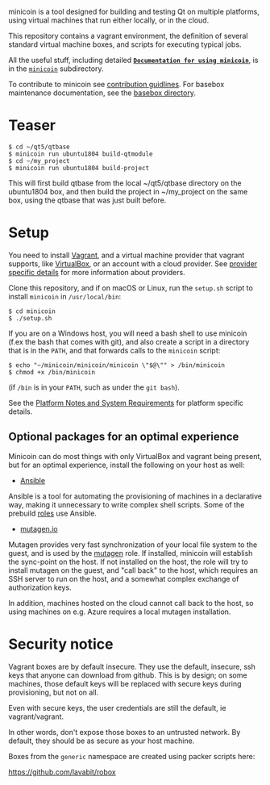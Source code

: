 minicoin is a tool designed for building and testing Qt on multiple platforms,
using virtual machines that run either locally, or in the cloud.

This repository contains a vagrant environment, the definition of several
standard virtual machine boxes, and scripts for executing typical jobs.

All the useful stuff, including detailed **[`Documentation for using minicoin`](minicoin/README.md)**, is
in the [`minicoin`](minicoin) subdirectory.

To contribute to minicoin see [contribution guidlines](minicoin/docs/contributing.md).
For basebox maintenance documentation, see the [basebox directory](basebox).

# Teaser

```
$ cd ~/qt5/qtbase
$ minicoin run ubuntu1804 build-qtmodule
$ cd ~/my_project
$ minicoin run ubuntu1804 build-project
```

This will first build qtbase from the local ~/qt5/qtbase directory on the
ubuntu1804 box, and then build the project in ~/my_project on the same box,
using the qtbase that was just built before.

# Setup

You need to install [Vagrant](https://vagrantup.com), and a virtual machine
provider that vagrant supports, like [VirtualBox](https://virtualbox.org),
or an account with a cloud provider.
See [provider specific details](minicoin/docs/provider-notes.md) for more
information about providers.

Clone this repository, and if on macOS or Linux, run the `setup.sh` script to
install `minicoin` in `/usr/local/bin`:

```
$ cd minicoin
$ ./setup.sh
```

If you are on a Windows host, you will need a bash shell to use minicoin (f.ex
the bash that comes with git), and also create a script in a directory that is in
the `PATH`, and that forwards calls to the `minicoin` script:

```
$ echo "~/minicoin/minicoin/minicoin \"$@\"" > /bin/minicoin
$ chmod +x /bin/minicoin
```

(if `/bin` is in your `PATH`, such as under the `git bash`).

See the [Platform Notes and System Requirements](minicoin/docs/platform-notes.md)
for platform specific details.

## Optional packages for an optimal experience

Minicoin can do most things with only VirtualBox and vagrant being present, but for an optimal
experience, install the following on your host as well:

* [Ansible](https://docs.ansible.com/ansible/latest/installation_guide)

Ansible is a tool for automating the provisioning of machines in a declarative way, making
it unnecessary to write complex shell scripts. Some of the prebuild
[roles](minicoin/roles/README.md) use Ansible.

* [mutagen.io](https://mutagen.io/documentation/introduction/installation)

Mutagen provides very fast synchronization of your local file system to the guest, and is used
by the [mutagen](https://git.qt.io/vohilshe/minicoin/-/tree/master/minicoin/roles#mutagen-file-system-sync)
role. If installed, minicoin will establish the sync-point on the host. If not installed on the
host, the role will try to install mutagen on the guest, and "call back" to the host, which
requires an SSH server to run on the host, and a somewhat complex exchange of authorization keys.

In addition, machines hosted on the cloud cannot call back to the host, so using machines on e.g.
Azure requires a local mutagen installation.

# Security notice

Vagrant boxes are by default insecure. They use the default, insecure,
ssh keys that anyone can download from github. This is by design; on some
machines, those default keys will be replaced with secure keys during
provisioning, but not on all.

Even with secure keys, the user credentials are still the default, ie
vagrant/vagrant.

In other words, don't expose those boxes to an untrusted network. By
default, they should be as secure as your host machine.

Boxes from the `generic` namespace are created using packer scripts here:

https://github.com/lavabit/robox
